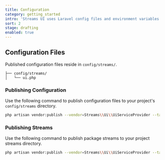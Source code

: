```yaml
---
title: Configuration
category: getting_started
intro: 'Streams UI uses Laravel config files and environment variables for application-level settings.'
sort: 2
stage: drafting
enabled: true
---
```

## Configuration Files

Published configuration files reside in `config/streams/`.

``` files
├── config/streams/
│   └── ui.php
```

### Publishing Configuration

Use the following command to publish configuration files to your project's `config/streams` directory.

```bash
php artisan vendor:publish --vendor=Streams\\Ui\\UiServiceProvider --tag=config
```

### Publishing Streams

Use the following command to publish package streams to your project streams directory.

```bash
php artisan vendor:publish --vendor=Streams\\Ui\\UiServiceProvider --tag=streams
```
